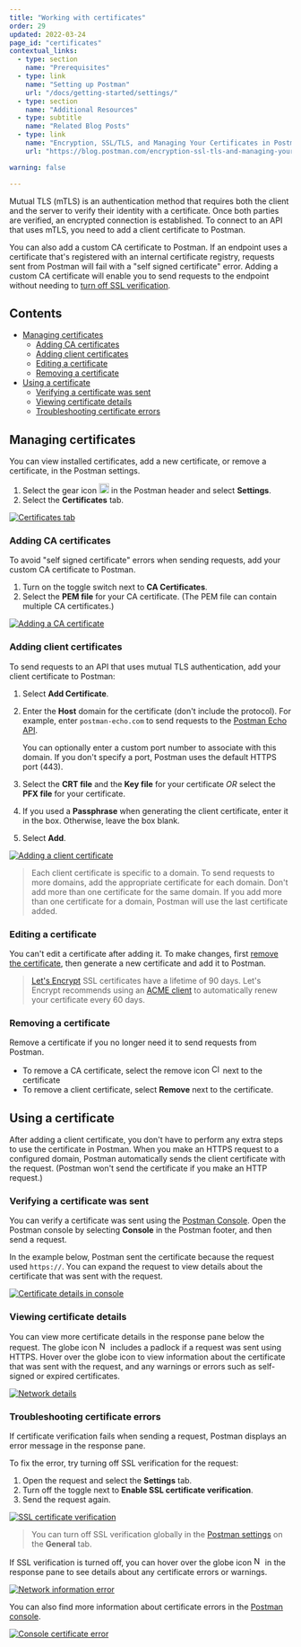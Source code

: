 ```yaml
---
title: "Working with certificates"
order: 29
updated: 2022-03-24
page_id: "certificates"
contextual_links:
  - type: section
    name: "Prerequisites"
  - type: link
    name: "Setting up Postman"
    url: "/docs/getting-started/settings/"
  - type: section
    name: "Additional Resources"
  - type: subtitle
    name: "Related Blog Posts"
  - type: link
    name: "Encryption, SSL/TLS, and Managing Your Certificates in Postman"
    url: "https://blog.postman.com/encryption-ssl-tls-and-managing-your-certificates-in-postman/"

warning: false

---
```


Mutual TLS (mTLS) is an authentication method that requires both the client and the server to verify their identity with a certificate. Once both parties are verified, an encrypted connection is established. To connect to an API that uses mTLS, you need to add a client certificate to Postman.

You can also add a custom CA certificate to Postman. If an endpoint uses a certificate that's registered with an internal certificate registry, requests sent from Postman will fail with a "self signed certificate" error. Adding a custom CA certificate will enable you to send requests to the endpoint without needing to [turn off SSL verification](#troubleshooting-certificate-errors).

## Contents

* [Managing certificates](#managing-certificates)
    * [Adding CA certificates](#adding-ca-certificates)
    * [Adding client certificates](#adding-client-certificates)
    * [Editing a certificate](#editing-a-certificate)
    * [Removing a certificate](#removing-a-certificate)
* [Using a certificate](#using-a-certificate)
    * [Verifying a certificate was sent](#verifying-a-certificate-was-sent)
    * [Viewing certificate details](#viewing-certificate-details)
    * [Troubleshooting certificate errors](#troubleshooting-certificate-errors)

## Managing certificates

You can view installed certificates, add a new certificate, or remove a certificate, in the Postman settings.

1. Select the gear icon <img alt="Settings icon" src="https://assets.postman.com/postman-docs/icon-gear-outline-v9.jpg#icon" width="18px"> in the Postman header and select **Settings**.
1. Select the **Certificates** tab.

[![Certificates tab](https://assets.postman.com/postman-docs/certificates-settings-tab-v9-14.jpg)](https://assets.postman.com/postman-docs/certificates-settings-tab-v9-14.jpg)

### Adding CA certificates

To avoid "self signed certificate" errors when sending requests, add your custom CA certificate to Postman.

1. Turn on the toggle switch next to **CA Certificates**.
1. Select the **PEM file** for your CA certificate. (The PEM file can contain multiple CA certificates.)

[![Adding a CA certificate](https://assets.postman.com/postman-docs/certificates-add-ca-cert-v9-14.jpg)](https://assets.postman.com/postman-docs/certificates-add-ca-cert-v9-14.jpg)

### Adding client certificates

To send requests to an API that uses mutual TLS authentication, add your client certificate to Postman:

1. Select **Add Certificate**.
1. Enter the **Host** domain for the certificate (don't include the protocol). For example, enter `postman-echo.com` to send requests to the [Postman Echo API](https://www.postman.com/postman/workspace/published-postman-templates/documentation/631643-f695cab7-6878-eb55-7943-ad88e1ccfd65).

    You can optionally enter a custom port number to associate with this domain. If you don't specify a port, Postman uses the default HTTPS port (443).

1. Select the **CRT file** and the **Key file** for your certificate *OR* select the **PFX file** for your certificate.
1. If you used a **Passphrase** when generating the client certificate, enter it in the box. Otherwise, leave the box blank.
1. Select **Add**.

[![Adding a client certificate](https://assets.postman.com/postman-docs/certificates-add-client-cert-v9-14.jpg)](https://assets.postman.com/postman-docs/certificates-add-client-cert-v9-14.jpg)

> Each client certificate is specific to a domain. To send requests to more domains, add the appropriate certificate for each domain. Don't add more than one certificate for the same domain. If you add more than one certificate for a domain, Postman will use the last certificate added.

### Editing a certificate

You can't edit a certificate after adding it. To make changes, first [remove the certificate](#removing-a-certificate), then generate a new certificate and add it to Postman.

> [Let's Encrypt](https://letsencrypt.org/) SSL certificates have a lifetime of 90 days. Let's Encrypt recommends using an [ACME client](https://letsencrypt.org/docs/client-options/) to automatically renew your certificate every 60 days.

### Removing a certificate

Remove a certificate if you no longer need it to send requests from Postman.

* To remove a CA certificate, select the remove icon <img alt="Close icon" src="https://assets.postman.com/postman-docs/icon-close.jpg#icon" width="16px"> next to the certificate
* To remove a client certificate, select **Remove** next to the certificate.

## Using a certificate

After adding a client certificate, you don't have to perform any extra steps to use the certificate in Postman. When you make an HTTPS request to a configured domain, Postman automatically sends the client certificate with the request. (Postman won't send the certificate if you make an HTTP request.)

### Verifying a certificate was sent

You can verify a certificate was sent using the [Postman Console](/docs/sending-requests/troubleshooting-api-requests/). Open the Postman console by selecting **Console** in the Postman footer, and then send a request.

In the example below, Postman sent the certificate because the request used `https://`. You can expand the request to view details about the certificate that was sent with the request.

[![Certificate details in console](https://assets.postman.com/postman-docs/certificates-console-details-v9-14.jpg)](https://assets.postman.com/postman-docs/certificates-console-details-v9-14.jpg)

### Viewing certificate details

You can view more certificate details in the response pane below the request. The globe icon <img alt="Network information locked icon" src="https://assets.postman.com/postman-docs/icon-globe-locked.jpg#icon" width="16px"> includes a padlock if a request was sent using HTTPS. Hover over the globe icon to view information about the certificate that was sent with the request, and any warnings or errors such as self-signed or expired certificates.

[![Network details](https://assets.postman.com/postman-docs/certificates-network-details-v9-14.jpg)](https://assets.postman.com/postman-docs/certificates-network-details-v9-14.jpg)

### Troubleshooting certificate errors

If certificate verification fails when sending a request, Postman displays an error message in the response pane.

To fix the error, try turning off SSL verification for the request:

1. Open the request and select the **Settings** tab.
1. Turn off the toggle next to **Enable SSL certificate verification**.
1. Send the request again.

[![SSL certificate verification](https://assets.postman.com/postman-docs/certificates-ssl-verification-v9-14.jpg)](https://assets.postman.com/postman-docs/certificates-ssl-verification-v9-14.jpg)

> You can turn off SSL verification globally in the [Postman settings](/docs/getting-started/settings/) on the **General** tab.

If SSL verification is turned off, you can hover over the globe icon <img alt="Network information error icon" src="https://assets.postman.com/postman-docs/icon-globe-error.jpg#icon" width="16px"> in the response pane to see details about any certificate errors or warnings.

[![Network information error](https://assets.postman.com/postman-docs/certificates-network-error-v9-14.jpg)](https://assets.postman.com/postman-docs/certificates-network-error-v9-14.jpg)

You can also find more information about certificate errors in the [Postman console](/docs/sending-requests/troubleshooting-api-requests/).

[![Console certificate error](https://assets.postman.com/postman-docs/certificates-console-error-v9-14.jpg)](https://assets.postman.com/postman-docs/certificates-console-error-v9-14.jpg)
